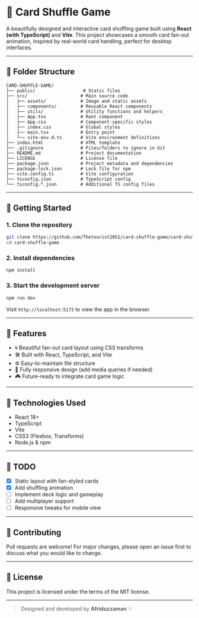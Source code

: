 # 🎴 Card Shuffle Game

A beautifully designed and interactive card shuffling game built using **React (with TypeScript)** and **Vite**. This project showcases a smooth card fan-out animation, inspired by real-world card handling, perfect for desktop interfaces.

---

## 📁 Folder Structure

```
CARD-SHUFFLE-GAME/
├── public/                  # Static files
├── src/                    # Main source code
│   ├── assets/             # Image and static assets
│   ├── components/         # Reusable React components
│   ├── utils/              # Utility functions and helpers
│   ├── App.tsx             # Root component
│   ├── App.css             # Component-specific styles
│   ├── index.css           # Global styles
│   ├── main.tsx            # Entry point
│   └── vite-env.d.ts       # Vite environment definitions
├── index.html              # HTML template
├── .gitignore              # Files/folders to ignore in Git
├── README.md               # Project documentation
├── LICENSE                 # License file
├── package.json            # Project metadata and dependencies
├── package-lock.json       # Lock file for npm
├── vite.config.ts          # Vite configuration
├── tsconfig.json           # TypeScript config
└── tsconfig.*.json         # Additional TS config files
```

---

## 🚀 Getting Started

### 1. Clone the repository

```bash
git clone https://github.com/Thetourist2051/card-shuffle-game/card-shuffle-game.git
cd card-shuffle-game
```

### 2. Install dependencies

```bash
npm install
```

### 3. Start the development server

```bash
npm run dev
```

Visit `http://localhost:5173` to view the app in the browser.

---

## 🎯 Features

- 🌀 Beautiful fan-out card layout using CSS transforms
- 🛠️ Built with React, TypeScript, and Vite
- ⚙️ Easy-to-maintain file structure
- 🌈 Fully responsive design (add media queries if needed)
- 🎮 Future-ready to integrate card game logic

---

## 🧠 Technologies Used

- React 18+
- TypeScript
- Vite
- CSS3 (Flexbox, Transforms)
- Node.js & npm

---

## 📌 TODO

- [x] Static layout with fan-styled cards
- [x] Add shuffling animation
- [ ] Implement deck logic and gameplay
- [ ] Add multiplayer support
- [ ] Responsive tweaks for mobile view

---

## 🤝 Contributing

Pull requests are welcome! For major changes, please open an issue first to discuss what you would like to change.

---

## 📄 License

This project is licensed under the terms of the MIT license.

---

> Designed and developed by **Afriduzzaman** ✨

